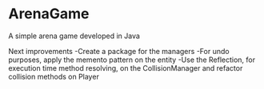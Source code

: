 # ArenaGame
A simple arena game developed in Java

Next improvements
-Create a package for the managers
-For undo purposes, apply the memento pattern on the entity
-Use the Reflection, for execution time method resolving, on the CollisionManager and refactor collision methods on Player
